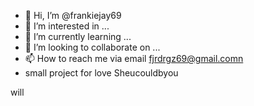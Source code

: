 - 👋 Hi, I’m @frankiejay69
- 👀 I’m interested in ...
- 🌱 I’m currently learning ...
- 💞️ I’m looking to collaborate on ...
- 📫 How to reach me via email fjrdrgz69@gmail.comn
- small project for love Sheucouldbyou 

<!---
frankiejay69/readme is a ✨ special ✨ repository because its `README.md` (this file) appears on your GitHub profile.
You can click the Preview link to take a look at your changes.
--->will

